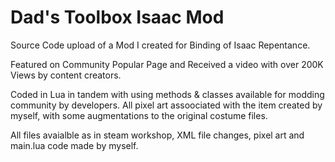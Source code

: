 # Dad's Toolbox Isaac Mod

Source Code upload of a Mod I created for Binding of Isaac Repentance. 

Featured on Community Popular Page and Received a video with over 200K Views by content creators.

Coded in Lua in tandem with using methods & classes available for modding community by developers. All pixel art assoociated with the item created by myself, with some augmentations to the original costume files. 

All files avaialble as in steam workshop, XML file changes, pixel art and main.lua code made by myself.
